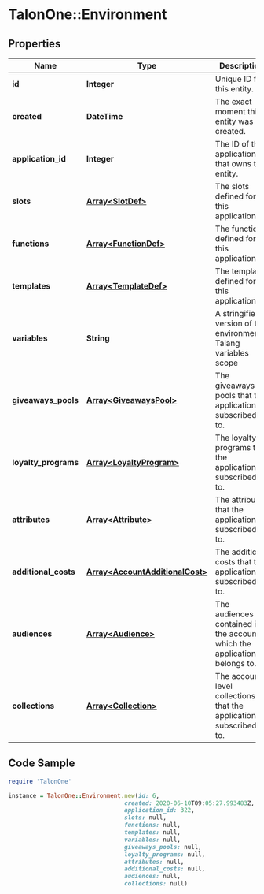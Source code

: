 # TalonOne::Environment

## Properties

Name | Type | Description | Notes
------------ | ------------- | ------------- | -------------
**id** | **Integer** | Unique ID for this entity. | 
**created** | **DateTime** | The exact moment this entity was created. | 
**application_id** | **Integer** | The ID of the application that owns this entity. | 
**slots** | [**Array&lt;SlotDef&gt;**](SlotDef.md) | The slots defined for this application. | 
**functions** | [**Array&lt;FunctionDef&gt;**](FunctionDef.md) | The functions defined for this application. | 
**templates** | [**Array&lt;TemplateDef&gt;**](TemplateDef.md) | The templates defined for this application. | 
**variables** | **String** | A stringified version of the environment&#39;s Talang variables scope | 
**giveaways_pools** | [**Array&lt;GiveawaysPool&gt;**](GiveawaysPool.md) | The giveaways pools that the application is subscribed to. | [optional] 
**loyalty_programs** | [**Array&lt;LoyaltyProgram&gt;**](LoyaltyProgram.md) | The loyalty programs that the application is subscribed to. | [optional] 
**attributes** | [**Array&lt;Attribute&gt;**](Attribute.md) | The attributes that the application is subscribed to. | [optional] 
**additional_costs** | [**Array&lt;AccountAdditionalCost&gt;**](AccountAdditionalCost.md) | The additional costs that the application is subscribed to. | [optional] 
**audiences** | [**Array&lt;Audience&gt;**](Audience.md) | The audiences contained in the account which the application belongs to. | [optional] 
**collections** | [**Array&lt;Collection&gt;**](Collection.md) | The account-level collections that the application is subscribed to. | [optional] 

## Code Sample

```ruby
require 'TalonOne'

instance = TalonOne::Environment.new(id: 6,
                                 created: 2020-06-10T09:05:27.993483Z,
                                 application_id: 322,
                                 slots: null,
                                 functions: null,
                                 templates: null,
                                 variables: null,
                                 giveaways_pools: null,
                                 loyalty_programs: null,
                                 attributes: null,
                                 additional_costs: null,
                                 audiences: null,
                                 collections: null)
```


